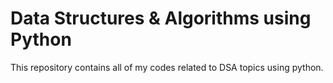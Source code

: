 # Data Structures & Algorithms using Python

This repository contains all of my codes related to DSA topics using python.